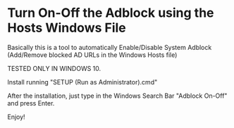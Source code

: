 # Turn On-Off the Adblock using the Hosts Windows File
Basically this is a tool to automatically Enable/Disable System Adblock (Add/Remove blocked AD URLs in the Windows Hosts file)

TESTED ONLY IN WINDOWS 10.

Install running "SETUP (Run as Administrator).cmd"

After the installation, just type in the Windows Search Bar "Adblock On-Off" and press Enter.

Enjoy!
